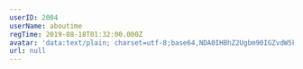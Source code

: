 ```yaml
---
userID: 2004
userName: aboutime
regTime: 2019-08-18T01:32:00.000Z
avatar: 'data:text/plain; charset=utf-8;base64,NDA0IHBhZ2Ugbm90IGZvdW5kCg=='
url: null
---
```



